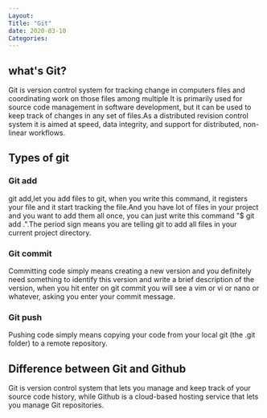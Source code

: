 ```yaml
---
Layout: 
Title: "Git"
date: 2020-03-10
Categories:
---
```

## what's Git?

Git is version control system for tracking change in computers files and coordinating work on those files among multiple
It is primarily used for source code management in software development, but it can be used to keep track of changes in
any set of files.As a distributed revision control system it is aimed at speed, data integrity, and support for distributed,
non-linear workflows.

## Types of git

### Git add 

git add,let you add files to git, when you write this command, it registers your file and it start tracking the file.And you
have lot of files in your project and you want to add them all once, you can just write this command "$ git add .".The period 
sign means you are telling git to add all files in your current project directory.

### Git commit

Committing code simply means creating a new version and you definitely need something to identify this version and write a brief 
description of the version, when you hit enter on git commit you will see a vim or vi or nano or whatever, asking you enter your 
commit message.

### Git push

Pushing code  simply means copying your code from your local git (the .git folder) to a remote repository.

## Difference between Git and Github

Git is version control system that lets you manage and keep track of your source code history, while Github is a cloud-based hosting 
service that lets you manage Git repositories. 